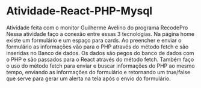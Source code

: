 # Atividade-React-PHP-Mysql
Atividade feita com o monitor Guilherme Avelino do programa RecodePro
Nessa atividade faço a conexão entre essas 3 tecnologias. Na página home existe um formulário e um espaço para cards.
Ao preencher e enviar o formulário as informações vão para o PHP através do método fetch e são inseridas no Banco de dados.
Os dados são pegos do banco de dados com o PHP e são passados para o React através do método fetch.
Também faço o uso do método fetch para enviar e buscar informações do PHP ao mesmo tempo, enviando as informações do formulário e retornando um true/false que serve para gerar um alerta na tela após o envio do formulário.
